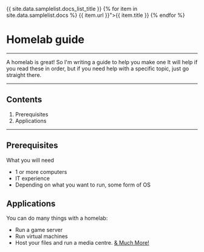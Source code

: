 {{ site.data.samplelist.docs_list_title }}
   {% for item in site.data.samplelist.docs %}
      {{ item.url }}">{{ item.title }}
   {% endfor %}

# Homelab guide
---

A homelab is great! So I'm writing a guide to help you make one
It will help if you read these in order, but if you need help with a specific topic, just go straight there.

---

## Contents
1. Prerequisites
2. Applications

---

## Prerequisites

What you will need
- 1 or more computers
- IT experience
- Depending on what you want to run, some form of OS

## Applications
You can do many things with a homelab:
- Run a game server
- Run virtual machines
- Host your files and run a media centre.
[& Much More!](https://github.com/awesome-selfhosted/awesome-selfhosted)
